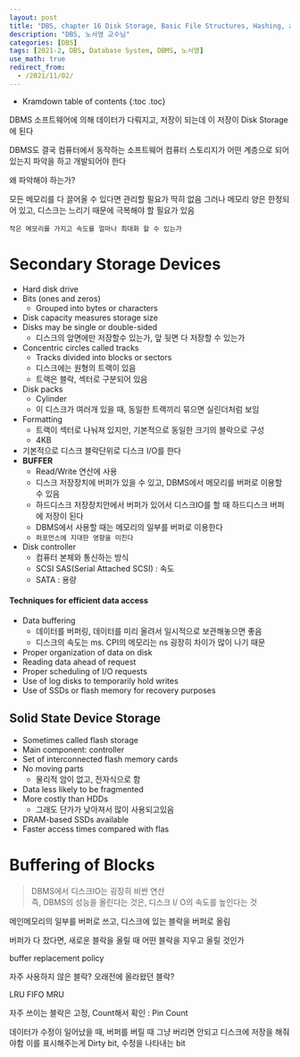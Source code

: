```yaml
---
layout: post
title: "DBS, chapter 16 Disk Storage, Basic File Structures, Hashing, and Modern Storage Architectures"
description: "DBS, 노서영 교수님"
categories: [DBS]
tags: [2021-2, DBS, Database System, DBMS, 노서영]
use_math: true
redirect_from:
  - /2021/11/02/
---
```


* Kramdown table of contents
{:toc .toc}   

DBMS 소프트웨어에 의해 데이터가 다뤄지고, 저장이 되는데
이 저장이 Disk Storage에 된다

DBMS도 결국 컴퓨터에서 동작하는 소프트웨어
컴퓨터 스토리지가 어떤 계층으로 되어있는지 파악을 하고 개발되어야 한다

왜 파악해야 하는가?

모든 메모리를 다 끌어올 수 있다면 관리할 필요가 딱히 없음
그러나 메모리 양은 한정되어 있고, 디스크는 느리기 때문에 극복해야 할 필요가 있음

`작은 메모리를 가지고 속도를 얼마나 최대화 할 수 있는가`

# Secondary Storage Devices

- Hard disk drive
- Bits (ones and zeros)
    - Grouped into bytes or characters
- Disk capacity measures storage size
- Disks may be single or double-sided
    - 디스크의 앞면에만 저장할수 있는가, 앞 뒷면 다 저장할 수 있는가
- Concentric circles called tracks
    - Tracks divided into blocks or sectors
    - 디스크에는 원형의 트랙이 있음
    - 트랙은 블락, 섹터로 구분되어 있음
- Disk packs
    - Cylinder
    - 이 디스크가 여러개 있을 때, 동일한 트랙끼리 묶으면 실린더처럼 보임
- Formatting
  - 트랙이 섹터로 나눠져 있지만, 기본적으로 동일한 크기의 블락으로 구성
  - 4KB
- 기본적으로 디스크 블락단위로 디스크 I/O를 한다
- **BUFFER**
    - Read/Write 연산에 사용
    - 디스크 저장장치에 버퍼가 있을 수 있고, DBMS에서 메모리를 버퍼로 이용할 수 있음
    - 하드디스크 저장장치안에서 버퍼가 있어서 디스크IO를 할 때 하드디스크 버퍼에 저장이 된다
    - DBMS에서 사용할 때는 메모리의 일부를 버퍼로 이용한다
    - `퍼포먼스에 지대한 영향을 미친다`
- Disk controller
    - 컴퓨터 본체와 통신하는 방식
    - SCSI SAS(Serial Attached SCSI) : 속도
    - SATA : 용량

#### Techniques for efficient data access

- Data buffering
  - 데이터를 버퍼링, 데이터를 미리 올려서 일시적으로 보관해놓으면 좋음
  - 디스크의 속도는 ms. CPI의 메모리는 ns 굉장히 차이가 많이 나기 때문
- Proper organization of data on disk
- Reading data ahead of request
- Proper scheduling of I/O requests
- Use of log disks to temporarily hold writes
- Use of SSDs or flash memory for recovery purposes

## Solid State Device Storage

- Sometimes called flash storage
- Main component: controller
- Set of interconnected flash memory cards
- No moving parts
  - 물리적 암이 없고, 전자식으로 함
- Data less likely to be fragmented
- More costly than HDDs
  - 그래도 단가가 낮아져서 많이 사용되고있음
- DRAM-based SSDs available
- Faster access times compared with flas

# Buffering of Blocks

> DBMS에서 디스크IO는 굉장히 비싼 연산        
> 즉, DBMS의 성능을 올린다는 것은, 디스크 I/ O의 속도를 높인다는 것                 

메인메모리의 일부를 버퍼로 쓰고, 디스크에 있는 블락을 버퍼로 올림

버퍼가 다 찼다면, 새로운 블락을 올릴 때 어떤 블락을 지우고 올릴 것인가

buffer replacement policy

자주 사용하지 않은 블락? 오래전에 올라왔던 블락?

LRU FIFO MRU

자주 쓰이는 블락은 고정, Count해서 확인 : Pin Count

데이터가 수정이 일어났을 때, 버퍼를 버릴 때 그냥 버리면 안되고 디스크에 저장을 해줘야함
이를 표시해주는게 Dirty bit, 수정을 나타내는 bit



